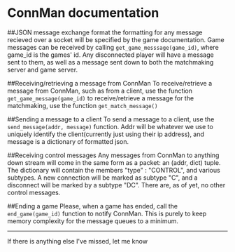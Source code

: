 ConnMan documentation
=====================

##JSON message exchange format
the formatting for any message recieved over a socket will be specified by the game documentation.
Game messages can be received by calling `get_game_messsage(game_id)`, where game_id is the games'
id. Any disconnected player will have a message sent to them, as well as a message sent down to both
the matchmaking server and game server.

##Receiving/retrieving a message from ConnMan
To receive/retrieve a message from ConnMan, such as from a client, use the function `get_game_message(game_id)`
to receive/retrieve a message for the matchmaking, use the function `get_match_message()`

##Sending a message to a client
To send a message to a client, use the `send_message(addr, message)` function. Addr will be whatever we use to
uniquely identify the client(currently just using their ip address), and message is a dictionary of formatted json.

##Receiving control messages
Any messages from ConnMan to anything down stream will come in the same form as a packet: an (addr, dict) tuple.
The dictionary will contain the members "type" : "CONTROL", and various subtypes. A new connection will be marked
as subtype "C", and a disconnect will be marked by a subtype "DC". There are, as of yet, no other control messages.

##Ending a game
Please, when a game has ended, call the `end_game(game_id)` function to notify ConnMan. This is purely to keep memory
complexity for the message queues to a minimum.

-----
If there is anything else I've missed, let me know